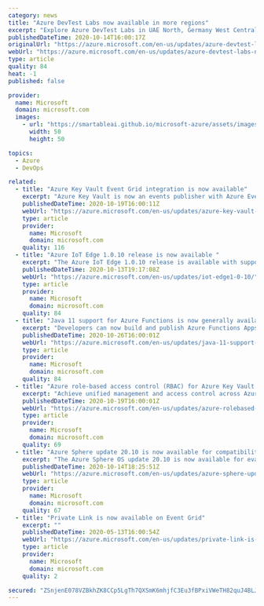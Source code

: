 ```yaml
---
category: news
title: "Azure DevTest Labs now available in more regions"
excerpt: "Explore Azure DevTest Labs in UAE North, Germany West Central and Norway East regions."
publishedDateTime: 2020-10-14T16:00:17Z
originalUrl: "https://azure.microsoft.com/en-us/updates/azure-devtest-labs-now-available-in-more-regions/"
webUrl: "https://azure.microsoft.com/en-us/updates/azure-devtest-labs-now-available-in-more-regions/"
type: article
quality: 84
heat: -1
published: false

provider:
  name: Microsoft
  domain: microsoft.com
  images:
    - url: "https://smartableai.github.io/microsoft-azure/assets/images/organizations/microsoft.com-50x50.jpg"
      width: 50
      height: 50

topics:
  - Azure
  - DevOps

related:
  - title: "Azure Key Vault Event Grid integration is now available"
    excerpt: "Azure Key Vault is now an events publisher with Azure Event Grid, enabling developers to subscribe to events about keys, certificates, and secrets changes."
    publishedDateTime: 2020-10-19T16:00:11Z
    webUrl: "https://azure.microsoft.com/en-us/updates/azure-key-vault-event-grid-integration-is-now-available/"
    type: article
    provider:
      name: Microsoft
      domain: microsoft.com
    quality: 116
  - title: "Azure IoT Edge 1.0.10 release is now available "
    excerpt: "The Azure IoT Edge 1.0.10 release is available with support for diagnostic metrics, message priorities, module startup order, and arrays in twins. "
    publishedDateTime: 2020-10-13T19:17:08Z
    webUrl: "https://azure.microsoft.com/en-us/updates/iot-edge1-0-10/"
    type: article
    provider:
      name: Microsoft
      domain: microsoft.com
    quality: 84
  - title: "Java 11 support for Azure Functions is now generally available"
    excerpt: "Developers can now build and publish Azure Functions Apps using Java 11."
    publishedDateTime: 2020-10-26T16:00:01Z
    webUrl: "https://azure.microsoft.com/en-us/updates/java-11-support-for-azure-functions-is-now-generally-available/"
    type: article
    provider:
      name: Microsoft
      domain: microsoft.com
    quality: 84
  - title: "Azure role-based access control (RBAC) for Azure Key Vault data plane authorization is now in preview"
    excerpt: "Achieve unified management and access control across Azure resources, Azure Key Vault and keys, certificates, and secrets."
    publishedDateTime: 2020-10-19T16:00:01Z
    webUrl: "https://azure.microsoft.com/en-us/updates/azure-rolebased-access-control-rbac-for-azure-key-vault-data-plane-authorization-is-now-in-preview/"
    type: article
    provider:
      name: Microsoft
      domain: microsoft.com
    quality: 69
  - title: "Azure Sphere update 20.10 is now available for compatibility testing"
    excerpt: "The Azure Sphere OS update 20.10 is now available for evaluation via the Retail Eval feed. The 20.10 evaluation release includes an OS update as well as a special evaluation version of the SDK for use during this period. T"
    publishedDateTime: 2020-10-14T18:25:51Z
    webUrl: "https://azure.microsoft.com/en-us/updates/azure-sphere-update-2010-is-now-available-for-compatibility-testing/"
    type: article
    provider:
      name: Microsoft
      domain: microsoft.com
    quality: 67
  - title: "Private Link is now available on Event Grid"
    excerpt: ""
    publishedDateTime: 2020-05-13T16:00:54Z
    webUrl: "https://azure.microsoft.com/en-us/updates/private-link-is-now-available-on-event-grid/"
    type: article
    provider:
      name: Microsoft
      domain: microsoft.com
    quality: 2

secured: "ZSnjenE078VZBkhZK8CCp5LgTh7QXSmK6mhjfC3Eu3fBPxiVWeTH82quJ4BLJfFcWmzfYoH1GMCPwNEpMjX8QNeThtbrufL3LN6hMRVWUZoqt4nkd2l9gxUAMXHvo0fKqCN4H0QxWrvtzK8edCOSnjXPPGwWVIUQCtK6Xbph9mOMSu0zzhWpXOZzGjItnfJ4bO3EC3CpFQdfJMQ89ij9IoONs7EUydxFyZWYP2b2ynJ+LHdNGdXUzO8V+TqRzFSrmqMDH811Vxk7Wk5BI2zQ4Kh18bzB6LVdQutXnSVAPnSJIulQkbYkqwpoHx5uJxOSkkY5Bs+VHuWEhdGGVgXz2iFAyAVebNr7MBqidQCQrIQ=;0qOhilrbX5Jg20ZfFQL41A=="
---
```


